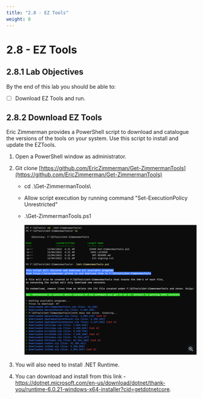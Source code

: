 ```yaml
---
title: "2.8 - EZ Tools"
weight: 8
---
```


# 2.8 - EZ Tools

## 2.8.1 Lab Objectives

By the end of this lab you should be able to:
- [ ] Download EZ Tools and run.

## 2.8.2 Download EZ Tools
Eric Zimmerman provides a PowerShell script to download and catalogue the versions of the tools on your system. Use this script to install and update the EZTools.

1.  Open a PowerShell window as administrator.
2.  Git clone [https://github.com/EricZimmerman/Get-ZimmermanTools](https://github.com/EricZimmerman/Get-ZimmermanTools)
    - cd .\Get-ZimmermanTools\
    - Allow script execution by running command "Set-ExecutionPolicy Unrestricted"
    - .\Get-ZimmermanTools.ps1

        ![](<../images/Pasted image 20230818210558.png>)
        
3. You will also need to install .NET Runtime.
4. You can download and install from this link - https://dotnet.microsoft.com/en-us/download/dotnet/thank-you/runtime-6.0.21-windows-x64-installer?cid=getdotnetcore.